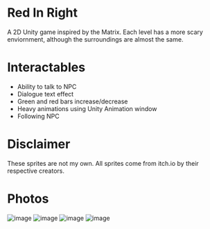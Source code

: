 # Red In Right

A 2D Unity game inspired by the Matrix. Each level has a more scary enviornment, although the surroundings are almost the same.

# Interactables

- Ability to talk to NPC
- Dialogue text effect
- Green and red bars increase/decrease
- Heavy animations using Unity Animation window
- Following NPC

# Disclaimer

These sprites are not my own. All sprites come from itch.io by their respective creators.

# Photos

![image](https://user-images.githubusercontent.com/116927138/202889449-753e6b85-a88d-48cc-8f65-373a1d2dda43.png)
![image](https://user-images.githubusercontent.com/116927138/202889495-607aa408-1f51-4378-bdc2-07f73d9ed84d.png)
![image](https://user-images.githubusercontent.com/116927138/202889502-d1bb1087-356a-4f8f-a321-3dbf89589019.png)
![image](https://user-images.githubusercontent.com/116927138/202889516-74f69e76-3da7-4d48-976f-f47a99f1a4fb.png)

